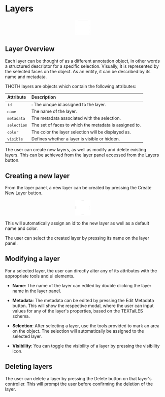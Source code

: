 # Layers

<p align="center">
    <img src="/assets/icons/layers.png" alt="Layers" width="50"/>
</p>

## Layer Overview

Each layer can be thought of as a different annotation object, in other words a structured descriptor for a specific selection. Visually, it is represented by the selected faces on the object. As an entity, it can be described by its name and metadata.

THOTH layers are objects which contain the following attributes:

Attribute|Description
:---|:---
`id`|: The uinque id assigned to the layer.
`name`| The name of the layer.
`metadata`| The metadata associated with the selection.
`selection`| The set of faces to which the metadata is assigned to.
`color`| The color the layer selection will be displayed as.
`visible`| Defines whether a layer is visible or hidden.

The user can create new layers, as well as modify and delete existing layers. This can be achieved from the layer panel accessed from the Layers button.

## Creating a new layer

From the layer panel, a new layer can be created by pressing the Create New Layer button.

<p align="center">
    <img src="/assets/icons/add.png" alt="Add Layer" width="50"/>
</p>

This will automatically assign an id to the new layer as well as a default name and color. 

The user can select the created layer by pressing its name on the layer panel.


## Modifying a layer

For a selected layer, the user can directly alter any of its attributes with the appropriate tools and ui elements.

* **Name**: The name of the layer can edited by double clicking the layer name in the layer panel.

* **Metadata**: The metadata can be edited by pressing the Edit Metadata button. This will show the respective modal, where the user can input values for any of the layer's properties, based on the TEXTaiLES schema.

* **Selection**: After selecting a layer, use the tools provided to mark an area on the object. The selection will automatically be assigned to the selected layer.

* **Visibility**: You can toggle the visibility of a layer by pressing the visibility icon.


## Deleting layers

The user can delete a layer by pressing the Delete button on that layer's controller. This will prompt the user before confirming the deletion of the layer. 